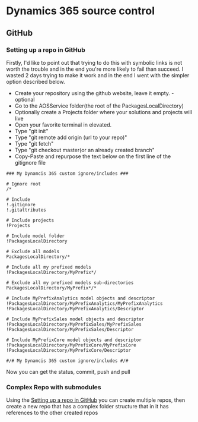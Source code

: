 # Dynamics 365 source control

## GitHub

### Setting up a repo in GitHub

Firstly, I'd like to point out that trying to do this with symbolic links is not worth the trouble and in the end you're more likely to fail than succeed. I wasted 2 days trying to make it work and in the end I went with the simpler option described below.

* Create your repository using the github website, leave it empty. - optional
* Go to the AOSService folder(the root of the PackagesLocalDirectory)
* Optionally create a Projects folder where your solutions and projects will live
* Open your favorite terminal in elevated.
* Type "git init"
* Type "git remote add origin (url to your repo)"
* Type "git fetch"
* Type "git checkout master(or an already created branch"
* Copy-Paste and repurpose the text below on the first line of the gitignore file

~~~text
### My Dynamcis 365 custom ignore/includes ###

# Ignore root
/*

# Include
!.gitignore
!.gitattributes

# Include projects
!Projects

# Include model folder
!PackagesLocalDirectory

# Exclude all models
PackagesLocalDirectory/*

# Include all my prefixed models
!PackagesLocalDirectory/MyPrefix*/

# Exclude all my prefixed models sub-directories
PackagesLocalDirectory/MyPrefix*/*

# Include MyPrefixAnalytics model objects and descriptor
!PackagesLocalDirectory/MyPrefixAnalytics/MyPrefixAnalytics
!PackagesLocalDirectory/MyPrefixAnalytics/Descriptor

# Include MyPrefixSales model objects and descriptor
!PackagesLocalDirectory/MyPrefixSales/MyPrefixSales
!PackagesLocalDirectory/MyPrefixSales/Descriptor

# Include MyPrefixCore model objects and descriptor
!PackagesLocalDirectory/MyPrefixCore/MyPrefixCore
!PackagesLocalDirectory/MyPrefixCore/Descriptor

#/# My Dynamcis 365 custom ignore/includes #/#
~~~

Now you can get the status, commit, push and pull

### Complex Repo with submodules

Using the [Setting up a repo in GitHub](#setting-up-a-repo-in-github) you can create multiple repos, then create a new repo that has a complex folder structure that in it has references to the other created repos